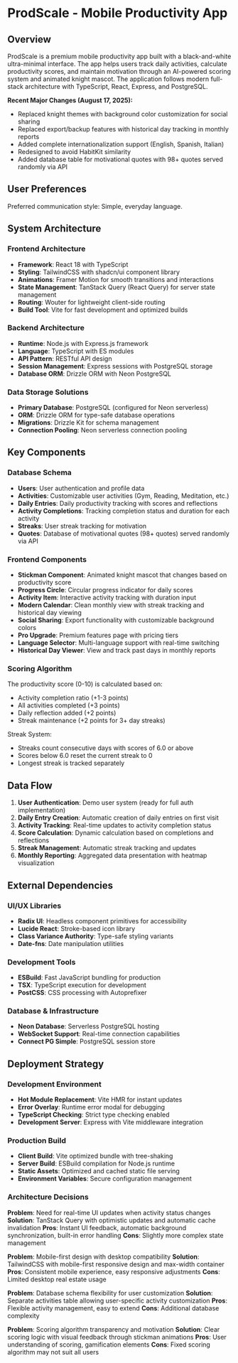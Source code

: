 # ProdScale - Mobile Productivity App

## Overview

ProdScale is a premium mobile productivity app built with a black-and-white ultra-minimal interface. The app helps users track daily activities, calculate productivity scores, and maintain motivation through an AI-powered scoring system and animated knight mascot. The application follows modern full-stack architecture with TypeScript, React, Express, and PostgreSQL.

**Recent Major Changes (August 17, 2025):**
- Replaced knight themes with background color customization for social sharing
- Replaced export/backup features with historical day tracking in monthly reports
- Added complete internationalization support (English, Spanish, Italian)
- Redesigned to avoid HabitKit similarity
- Added database table for motivational quotes with 98+ quotes served randomly via API

## User Preferences

Preferred communication style: Simple, everyday language.

## System Architecture

### Frontend Architecture
- **Framework**: React 18 with TypeScript
- **Styling**: TailwindCSS with shadcn/ui component library
- **Animations**: Framer Motion for smooth transitions and interactions
- **State Management**: TanStack Query (React Query) for server state management
- **Routing**: Wouter for lightweight client-side routing
- **Build Tool**: Vite for fast development and optimized builds

### Backend Architecture
- **Runtime**: Node.js with Express.js framework
- **Language**: TypeScript with ES modules
- **API Pattern**: RESTful API design
- **Session Management**: Express sessions with PostgreSQL storage
- **Database ORM**: Drizzle ORM with Neon PostgreSQL

### Data Storage Solutions
- **Primary Database**: PostgreSQL (configured for Neon serverless)
- **ORM**: Drizzle ORM for type-safe database operations
- **Migrations**: Drizzle Kit for schema management
- **Connection Pooling**: Neon serverless connection pooling

## Key Components

### Database Schema
- **Users**: User authentication and profile data
- **Activities**: Customizable user activities (Gym, Reading, Meditation, etc.)
- **Daily Entries**: Daily productivity tracking with scores and reflections
- **Activity Completions**: Tracking completion status and duration for each activity
- **Streaks**: User streak tracking for motivation
- **Quotes**: Database of motivational quotes (98+ quotes) served randomly via API

### Frontend Components
- **Stickman Component**: Animated knight mascot that changes based on productivity score
- **Progress Circle**: Circular progress indicator for daily scores
- **Activity Item**: Interactive activity tracking with duration input
- **Modern Calendar**: Clean monthly view with streak tracking and historical day viewing
- **Social Sharing**: Export functionality with customizable background colors
- **Pro Upgrade**: Premium features page with pricing tiers
- **Language Selector**: Multi-language support with real-time switching
- **Historical Day Viewer**: View and track past days in monthly reports

### Scoring Algorithm
The productivity score (0-10) is calculated based on:
- Activity completion ratio (+1-3 points)
- All activities completed (+3 points)
- Daily reflection added (+2 points)
- Streak maintenance (+2 points for 3+ day streaks)

Streak System:
- Streaks count consecutive days with scores of 6.0 or above
- Scores below 6.0 reset the current streak to 0
- Longest streak is tracked separately

## Data Flow

1. **User Authentication**: Demo user system (ready for full auth implementation)
2. **Daily Entry Creation**: Automatic creation of daily entries on first visit
3. **Activity Tracking**: Real-time updates to activity completion status
4. **Score Calculation**: Dynamic calculation based on completions and reflections
5. **Streak Management**: Automatic streak tracking and updates
6. **Monthly Reporting**: Aggregated data presentation with heatmap visualization

## External Dependencies

### UI/UX Libraries
- **Radix UI**: Headless component primitives for accessibility
- **Lucide React**: Stroke-based icon library
- **Class Variance Authority**: Type-safe styling variants
- **Date-fns**: Date manipulation utilities

### Development Tools
- **ESBuild**: Fast JavaScript bundling for production
- **TSX**: TypeScript execution for development
- **PostCSS**: CSS processing with Autoprefixer

### Database & Infrastructure
- **Neon Database**: Serverless PostgreSQL hosting
- **WebSocket Support**: Real-time connection capabilities
- **Connect PG Simple**: PostgreSQL session store

## Deployment Strategy

### Development Environment
- **Hot Module Replacement**: Vite HMR for instant updates
- **Error Overlay**: Runtime error modal for debugging
- **TypeScript Checking**: Strict type checking enabled
- **Development Server**: Express with Vite middleware integration

### Production Build
- **Client Build**: Vite optimized bundle with tree-shaking
- **Server Build**: ESBuild compilation for Node.js runtime
- **Static Assets**: Optimized and cached static file serving
- **Environment Variables**: Secure configuration management

### Architecture Decisions

**Problem**: Need for real-time UI updates when activity status changes
**Solution**: TanStack Query with optimistic updates and automatic cache invalidation
**Pros**: Instant UI feedback, automatic background synchronization, built-in error handling
**Cons**: Slightly more complex state management

**Problem**: Mobile-first design with desktop compatibility
**Solution**: TailwindCSS with mobile-first responsive design and max-width container
**Pros**: Consistent mobile experience, easy responsive adjustments
**Cons**: Limited desktop real estate usage

**Problem**: Database schema flexibility for user customization
**Solution**: Separate activities table allowing user-specific activity customization
**Pros**: Flexible activity management, easy to extend
**Cons**: Additional database complexity

**Problem**: Scoring algorithm transparency and motivation
**Solution**: Clear scoring logic with visual feedback through stickman animations
**Pros**: User understanding of scoring, gamification elements
**Cons**: Fixed scoring algorithm may not suit all users